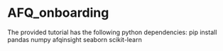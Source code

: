 # AFQ_onboarding
The provided tutorial has the following python dependencies:
    pip install pandas numpy afqinsight seaborn scikit-learn
